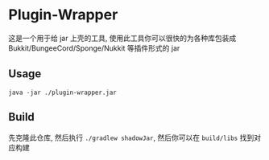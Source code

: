 # Plugin-Wrapper

这是一个用于给 jar 上壳的工具, 使用此工具你可以很快的为各种库包装成
Bukkit/BungeeCord/Sponge/Nukkit 等插件形式的 jar

## Usage

```shell script
java -jar ./plugin-wrapper.jar
```

## Build

先克隆此仓库, 然后执行 `./gradlew shadowJar`,
然后你可以在 `build/libs` 找到对应构建



